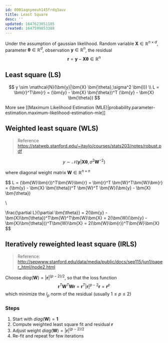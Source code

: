 ```yaml
---
id: 0901aqnyeeuh145frdq3auv
title: Least Square
desc: ''
updated: 1647623051185
created: 1647599853388
---
```


Under the assumption of gaussian likelihood.
Random variable $\bm{X} \in \mathbb{R}^{n \times d}$, parameter $\bm{\theta} \in \mathbb{R}^{d}$, observation $\bm{y} \in \mathbb{R}^{n}$, the residual
$$
\bm{r} = \bm{y} - \bm{X} \bm{\theta} \in \mathbb{R}^n
$$
## Least square (LS)

$$
y \sim \mathcal{N}(\bm{y}|\bm{X} \bm{\theta},\sigma^2 \bm{I})
\\
L = \bm{r}^T\bm{r} = (\bm{y} - \bm{X} \bm{\theta})^T (\bm{y} - \bm{X} \bm{\theta})
$$

More see [[Maximum Likelihood Estimation (MLE)|probability.parameter-estimation.maximum-likelihood-estimation-mle]]

## Weighted least square (WLS)

> Reference https://statweb.stanford.edu/~jtaylo/courses/stats203/notes/robust.pdf

$$
y \sim \mathcal{N}(\bm{y}|\bm{X} \bm{\theta},\sigma^2 \bm{W}^{-2})
$$

where diagonal weight matrix $\bm{W} \in \mathbb{R}^{n \times n}$

$$
L = (\bm{W}\bm{r})^T\bm{W}\bm{r} = \bm{r}^T \bm{W}^T\bm{W}\bm{r} = (\bm{y} - \bm{X} \bm{\theta})^T \bm{W}^T \bm{W}(\bm{y} - \bm{X} \bm{\theta})

\\

\frac{\partial L}{\partial \bm{\theta}} = 2(\bm{y} - \bm{X}\bm{\theta})^T\bm{W}^T\bm{W}\bm{X} = 2(\bm{W}(\bm{y} - \bm{X}\bm{\theta}))^T\bm{W}\bm{X} = 2(\bm{W}\bm{r})^T\bm{W}\bm{X}
$$

## Iteratively reweighted least square (IRLS)
> Reference: http://sepwww.stanford.edu/data/media/public/docs/sep115/jun1/paper_html/node2.html

Choose $diag(\bm{W}) = |\bm{r}|^{(p-2)/2}$, so that the loss function
$$
\bm{r}^T \bm{W}^T\bm{W}\bm{r} = \bm{r}^T |\bm{r}|^{p-2} \bm{r} = \bm{r}^p
$$
which minimize the $l_p$ norm of the residual (usually $1 \le p \le 2$)

### Steps
1. Start with $diag(\bm{W}) = \bm{1}$
2. Compute weighted least square fit and residual $\bm{r}$
3. Adjust weight $diag(\bm{W}) = |\bm{r}|^{(p-2)/2}$
4. Re-fit and repeat for few iterations